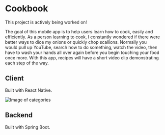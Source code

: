 # Cookbook

This project is actively being worked on!

The goal of this mobile app is to help users learn how to cook, easily and efficiently. As a person learning to cook, I constantly wondered if there were better ways to dice my onions or quickly chop scallions. Normally you would pull up YouTube, search how to do something, watch the video, then have to wash your hands all over again before you begin touching your food once more. With this app, recipes will have a short video clip demonstrating each step of the way.

## Client

Built with React Native.

![Image of categories](https://res.cloudinary.com/apstudio/image/upload/c_scale,w_200/v1606094057/cookbook/readme/cookbook-explore-min_qxbu1q.jpg)

## Backend

Built with Spring Boot.
